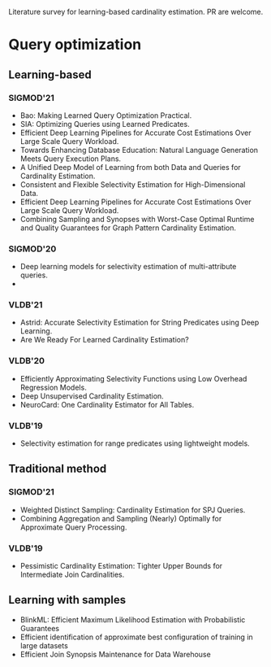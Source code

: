 Literature survey for learning-based cardinality estimation. PR are welcome.

# Query optimization

## Learning-based
### SIGMOD'21
* Bao: Making Learned Query Optimization Practical.
* SIA: Optimizing Queries using Learned Predicates.
* Efficient Deep Learning Pipelines for Accurate Cost Estimations Over Large Scale Query Workload.
* Towards Enhancing Database Education: Natural Language Generation Meets Query Execution Plans.
* A Unified Deep Model of Learning from both Data and Queries for Cardinality Estimation.
* Consistent and Flexible Selectivity Estimation for High-Dimensional Data.
* Efficient Deep Learning Pipelines for Accurate Cost Estimations Over Large Scale Query Workload.
* Combining Sampling and Synopses with Worst-Case Optimal Runtime and Quality Guarantees for Graph Pattern Cardinality Estimation.

### SIGMOD'20
* Deep learning models for selectivity estimation of multi-attribute queries.
* 


### VLDB'21
* Astrid: Accurate Selectivity Estimation for String Predicates using Deep Learning.
* Are We Ready For Learned Cardinality Estimation?

### VLDB'20
* Efficiently Approximating Selectivity Functions using Low Overhead Regression Models.
* Deep Unsupervised Cardinality Estimation.
* NeuroCard: One Cardinality Estimator for All Tables.

### VLDB'19
* Selectivity estimation for range predicates using lightweight models.



## Traditional method
### SIGMOD'21
* Weighted Distinct Sampling: Cardinality Estimation for SPJ Queries.
* Combining Aggregation and Sampling (Nearly) Optimally for Approximate Query Processing.


### VLDB'19
* Pessimistic Cardinality Estimation: Tighter Upper Bounds for Intermediate Join Cardinalities.

## Learning with samples
* BlinkML: Efficient Maximum Likelihood Estimation with Probabilistic Guarantees
* Efficient identification of approximate best configuration of training in large datasets
* Efficient Join Synopsis Maintenance for Data Warehouse








